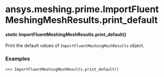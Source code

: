 # ansys.meshing.prime.ImportFluentMeshingMeshResults.print_default

<a id="ansys.meshing.prime.ImportFluentMeshingMeshResults.print_default"></a>

#### *static* ImportFluentMeshingMeshResults.print_default()

Print the default values of `ImportFluentMeshingMeshResults` object.

### Examples

```pycon
>>> ImportFluentMeshingMeshResults.print_default()
```

<!-- !! processed by numpydoc !! -->
